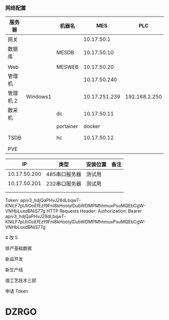 ### 网络配置

| 服务器   |          | 机器名    | MES           | PLC           | 办公                 | 操作系统密码                                  | ToDesk              |
| -------- | -------- | --------- | ------------- | ------------- | -------------------- | --------------------------------------------- | ------------------- |
| 网关     |          |           | 10.17.50.1    |               | 192.168.99.162 DHCP  | root/Dzrd123#                                 |                     |
| 数据库   |          | MESDB     | 10.17.50.10   |               |                      | Administrator/Dzr123123<br />SQL sa/Dzr123123 |                     |
|          |          |           |               |               |                      |                                               |                     |
| Web      |          | MESWEB    | 10.17.50.20   |               | 192.168.99.154       | Administrator/Dzr123123                       |                     |
| 管理机   |          |           | 10.17.50.240  |               | 192.168.99.105(固定) | DZR/dzr                                       | 607946799 /DZRd123# |
| 管理机 2 | Windows1 |           | 10.17.251.239 | 192.168.2.250 |                      | DZR1/dzr1                                     |                     |
| 数采机   |          | dc        | 10.17.50.11   |               | 192.168.99.183(DHCP) | dc/dc                                         |                     |
|          |          | portainer | docker        |               |                      | admin/Dzrd12345678                            |                     |
| TSDB     |          | hc        | 10.17.50.12   |               |                      | dc/dc<br />admin/acetek1234                   |                     |
| PVE      |          |           |               |               |                      | root/Ajn123123                                |                     |

| IP           | 类型          | 安装位置 | 备注 |
| ------------ | ------------- | -------- | ---- |
| 10.17.50.200 | 485串口服务器 | 测试用   |      |
| 10.17.50.201 | 232串口服务器 | 测试用   |      |
|              |               |          |      |
|              |               |          |      |

Token: apiv3_hdjQaPHvJ28dLbqwT-KNiLF7pUIiOoEfEzf9FnI8kHooiylDubWDMPMhhmuxPsuMQEbCgW-VNHbLuxdBNiS77g
HTTP Requests Header: Authorization: Bearer apiv3_hdjQaPHvJ28dLbqwT-KNiLF7pUIiOoEfEzf9FnI8kHooiylDubWDMPMhhmuxPsuMQEbCgW-VNHbLuxdBNiS77g

4 改 5

排产基础数据

新品开发

新生产线

值工艺技术三部

申请 Token
# DZRGO
